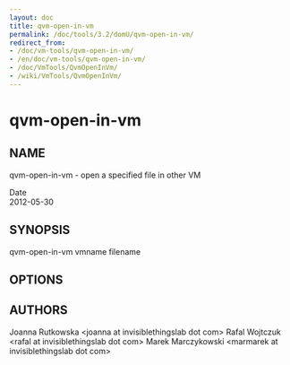 ```yaml
---
layout: doc
title: qvm-open-in-vm
permalink: /doc/tools/3.2/domU/qvm-open-in-vm/
redirect_from:
- /doc/vm-tools/qvm-open-in-vm/
- /en/doc/vm-tools/qvm-open-in-vm/
- /doc/VmTools/QvmOpenInVm/
- /wiki/VmTools/QvmOpenInVm/
---
```


qvm-open-in-vm
==============

NAME
----

qvm-open-in-vm - open a specified file in other VM

Date  
2012-05-30

SYNOPSIS
--------

qvm-open-in-vm vmname filename

OPTIONS
-------

AUTHORS
-------

Joanna Rutkowska \<joanna at invisiblethingslab dot com\>
Rafal Wojtczuk \<rafal at invisiblethingslab dot com\>
Marek Marczykowski \<marmarek at invisiblethingslab dot com\>
